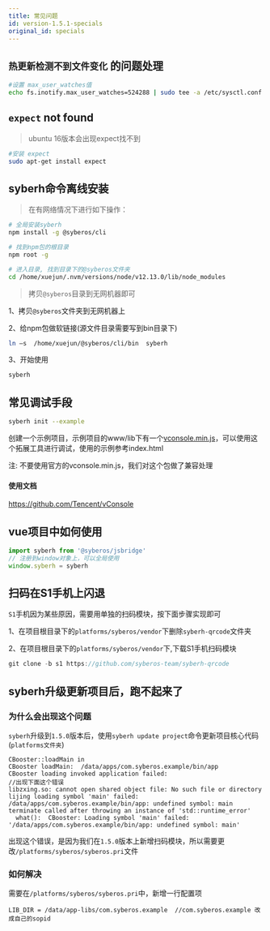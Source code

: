 ```yaml
---
title: 常见问题
id: version-1.5.1-specials
original_id: specials
---
```


## `热更新检测不到文件变化` 的问题处理

```bash
#设置 max_user_watches值
echo fs.inotify.max_user_watches=524288 | sudo tee -a /etc/sysctl.conf && sudo sysctl -p
```

## `expect` not found
> ubuntu 16版本会出现expect找不到

```bash
#安装 expect
sudo apt-get install expect
```

## syberh命令离线安装
> 在有网络情况下进行如下操作：

```bash
# 全局安装syberh
npm install -g @syberos/cli

# 找到npm包的根目录
npm root -g

# 进入目录, 找到目录下的@syberos文件夹
cd /home/xuejun/.nvm/versions/node/v12.13.0/lib/node_modules
```

> 拷贝`@syberos`目录到无网机器即可

1、拷贝`@syberos`文件夹到无网机器上

2、给npm包做软链接(源文件目录需要写到bin目录下)
```bash
ln –s  /home/xuejun/@syberos/cli/bin  syberh
```

3、开始使用
``` bash
syberh
```

## 常见调试手段
```bash
syberh init --example
```
创建一个示例项目，示例项目的www/lib下有一个[vconsole.min.js](/js/vconsole.min.js)，可以使用这个拓展工具进行调试，使用的示例参考index.html

注: 不要使用官方的vconsole.min.js，我们对这个包做了兼容处理

#### 使用文档
https://github.com/Tencent/vConsole


## vue项目中如何使用
``` javascript
import syberh from '@syberos/jsbridge'
// 注册到window对象上，可以全局使用
window.syberh = syberh
```

## 扫码在S1手机上闪退

`S1`手机因为某些原因，需要用单独的扫码模块，按下面步骤实现即可

1、在项目根目录下的`platforms/syberos/vendor`下删除`syberh-qrcode`文件夹

2、在项目根目录下的`platforms/syberos/vendor`下,下载S1手机扫码模块
```javascript
git clone -b s1 https://github.com/syberos-team/syberh-qrcode
```


## syberh升级更新项目后，跑不起来了


### 为什么会出现这个问题
`syberh`升级到`1.5.0`版本后，使用`syberh update project`命令更新项目核心代码(`platforms文件夹`)

```
CBooster::loadMain in
CBooster loadMain:  /data/apps/com.syberos.example/bin/app
CBooster loading invoked application failed:  
//出现下面这个错误
libzxing.so: cannot open shared object file: No such file or directory  
lijing loading symbol 'main' failed:  /data/apps/com.syberos.example/bin/app: undefined symbol: main
terminate called after throwing an instance of 'std::runtime_error'
  what():  CBooster: Loading symbol 'main' failed: '/data/apps/com.syberos.example/bin/app: undefined symbol: main'
```

出现这个错误，是因为我们在`1.5.0`版本上新增扫码模块，所以需要更改`/platforms/syberos/syberos.pri`文件

### 如何解决
需要在`/platforms/syberos/syberos.pri`中，新增一行配置项
```
LIB_DIR = /data/app-libs/com.syberos.example  //com.syberos.example 改成自己的sopid
```
